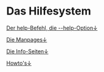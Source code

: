 # Das Hilfesystem

[Der help-Befehl, die --help-Option↓](der-help-befehl-die-help-option.md)

[Die Manpages↓](die-manpages.md)

[Die Info-Seiten↓](die-info-seiten.md)

[Howto's↓](howtos.md)

